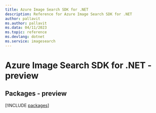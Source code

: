 ```yaml
---
title: Azure Image Search SDK for .NET
description: Reference for Azure Image Search SDK for .NET
author: pallavit
ms.author: pallavit
ms.data: 04/11/2023
ms.topic: reference
ms.devlang: dotnet
ms.service: imagesearch
---
```

# Azure Image Search SDK for .NET - preview
## Packages - preview
[!INCLUDE [packages](image-search-index.md)]